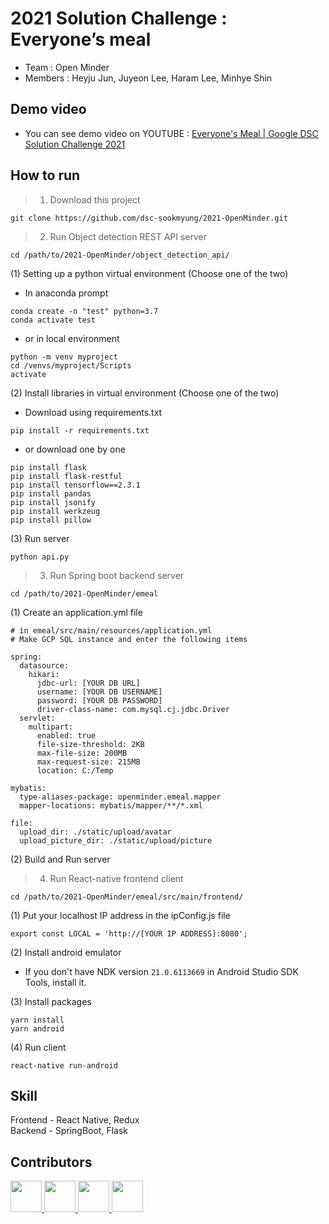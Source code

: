 # 2021 Solution Challenge :  Everyone’s meal
* Team : Open Minder
* Members : Heyju Jun, Juyeon Lee, Haram Lee, Minhye Shin


## Demo video
* You can see demo video on YOUTUBE : [Everyone's Meal | Google DSC Solution Challenge 2021](https://youtu.be/9S_JYTBmbzo)


## How to run
> 1. Download this project
```
git clone https://github.com/dsc-sookmyung/2021-OpenMinder.git
```

> 2. Run Object detection REST API server
```
cd /path/to/2021-OpenMinder/object_detection_api/
```
(1) Setting up a python virtual environment (Choose one of the two)
* In anaconda prompt
```
conda create -n "test" python=3.7
conda activate test
```
* or in local environment
```
python -m venv myproject
cd /venvs/myproject/Scripts
activate
```

(2) Install libraries in virtual environment (Choose one of the two)
* Download using requirements.txt
```
pip install -r requirements.txt
```

* or download one by one
```
pip install flask
pip install flask-restful
pip install tensorflow==2.3.1
pip install pandas
pip install jsonify
pip install werkzeug
pip install pillow
```

(3) Run server
```
python api.py
```

> 3. Run Spring boot backend server
```
cd /path/to/2021-OpenMinder/emeal
```
(1) Create an application.yml file
```
# in emeal/src/main/resources/application.yml
# Make GCP SQL instance and enter the following items

spring:
  datasource:
    hikari:
      jdbc-url: [YOUR DB URL]
      username: [YOUR DB USERNAME]
      password: [YOUR DB PASSWORD]
      driver-class-name: com.mysql.cj.jdbc.Driver
  servlet:
    multipart:
      enabled: true
      file-size-threshold: 2KB
      max-file-size: 200MB
      max-request-size: 215MB
      location: C:/Temp

mybatis:
  type-aliases-package: openminder.emeal.mapper
  mapper-locations: mybatis/mapper/**/*.xml

file:
  upload_dir: ./static/upload/avatar
  upload_picture_dir: ./static/upload/picture
```

(2) Build and Run server


> 4. Run React-native frontend client
```
cd /path/to/2021-OpenMinder/emeal/src/main/frontend/
```
(1) Put your localhost IP address in the ipConfig.js file
```
export const LOCAL = 'http://[YOUR IP ADDRESS]:8080';
```

(2) Install android emulator
* If you don't have NDK version `21.0.6113669` in Android Studio SDK Tools, install it.

(3) Install packages
```
yarn install
yarn android
```

(4) Run client
```
react-native run-android
```


## Skill
Frontend - React Native, Redux<br>
Backend - SpringBoot, Flask
<br>

## Contributors
<div>
<a href="https://github.com/hrxorxm">
  <img src="https://github.com/hrxorxm.png" width="50" height="50" >
</a>
    <a href="https://github.com/hyeju1123">
  <img src="https://github.com/hyeju1123.png" width="50" height="50" >
</a>
    <a href="https://github.com/minn12">
  <img src="https://github.com/minn12.png" width="50" height="50" >
</a>
    <a href="https://github.com/juyonLee00">
  <img src="https://github.com/juyonLee00.png" width="50" height="50" >
</a>


